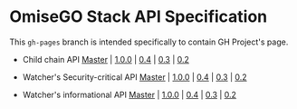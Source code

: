 # OmiseGO Stack API Specification

This `gh-pages` branch is intended specifically to contain GH Project's page.


* Child chain API
[Master](https://docs.omg.network/elixir-omg/docs-ui/?urls.primaryName=master%2Foperator_api_specs) |  [1.0.0](https://docs.omg.network/elixir-omg/docs-ui/?urls.primaryName=1.0.0%2Foperator_api_specs) | [0.4](https://docs.omg.network/elixir-omg/docs-ui/?urls.primaryName=0.4%2Foperator_api_specs) | [0.3](https://docs.omg.network/elixir-omg/docs-ui/?urls.primaryName=0.3%2Foperator_api_specs) | [0.2](https://docs.omg.network/elixir-omg/docs-ui/?urls.primaryName=0.2%2Foperator_api_specs)

* Watcher's Security-critical API
[Master](https://docs.omg.network/elixir-omg/docs-ui/?urls.primaryName=master%2Fsecurity_critical_api_specs) | [1.0.0](https://docs.omg.network/elixir-omg/docs-ui/?urls.primaryName=1.0.0%2Fsecurity_critical_api_specs) | [0.4](https://docs.omg.network/elixir-omg/docs-ui/?urls.primaryName=0.4%2Fsecurity_critical_api_specs) | [0.3](https://docs.omg.network/elixir-omg/docs-ui/?urls.primaryName=0.3%2Fsecurity_critical_api_specs) | [0.2](https://docs.omg.network/elixir-omg/docs-ui/?urls.primaryName=0.2%2Fsecurity_critical_api_specs)

* Watcher's informational API
[Master](https://docs.omg.network/elixir-omg/docs-ui/?urls.primaryName=master%2Finfo_api_specs) | [1.0.0](https://docs.omg.network/elixir-omg/docs-ui/?urls.primaryName=1.0.0%2Finfo_api_specs) | [0.4](https://docs.omg.network/elixir-omg/docs-ui/?urls.primaryName=0.4%2Finfo_api_specs) | [0.3](https://docs.omg.network/elixir-omg/docs-ui/?urls.primaryName=0.3%2Finfo_api_specs) | [0.2](https://docs.omg.network/elixir-omg/docs-ui/?urls.primaryName=0.2%2Finfo_api_specs)
